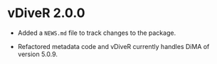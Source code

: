 # vDiveR 2.0.0

- Added a `NEWS.md` file to track changes to the package.

* Refactored metadata code and vDiveR currently handles DiMA of version 5.0.9.